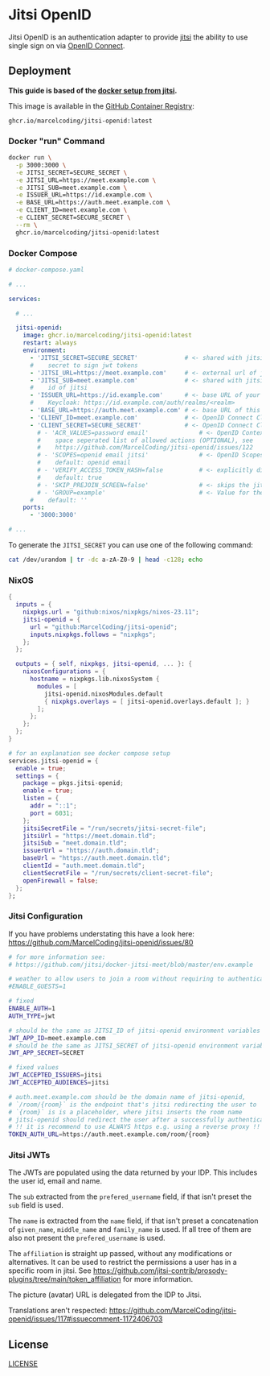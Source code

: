 # Jitsi OpenID

Jitsi OpenID is an authentication adapter to provide [jitsi](https://jitsi.org/) the ability to use single sign on
via [OpenID Connect](https://openid.net/connect/).

## Deployment

**This guide is based of the [docker setup from jitsi](https://github.com/jitsi/docker-jitsi-meet/).**

This image is available in the
[GitHub Container Registry](https://github.com/users/MarcelCoding/packages/container/package/jitsi-openid):

```
ghcr.io/marcelcoding/jitsi-openid:latest
```

### Docker "run" Command

```bash
docker run \
  -p 3000:3000 \
  -e JITSI_SECRET=SECURE_SECRET \
  -e JITSI_URL=https://meet.example.com \
  -e JITSI_SUB=meet.example.com \
  -e ISSUER_URL=https://id.example.com \
  -e BASE_URL=https://auth.meet.example.com \
  -e CLIENT_ID=meet.example.com \
  -e CLIENT_SECRET=SECURE_SECRET \
  --rm \
  ghcr.io/marcelcoding/jitsi-openid:latest
```

### Docker Compose

````yaml
# docker-compose.yaml

# ...

services:

  # ...

  jitsi-openid:
    image: ghcr.io/marcelcoding/jitsi-openid:latest
    restart: always
    environment:
      - 'JITSI_SECRET=SECURE_SECRET'             # <- shared with jitsi (JWT_APP_SECRET -> see .env from jitsi),
      #    secret to sign jwt tokens
      - 'JITSI_URL=https://meet.example.com'     # <- external url of jitsi
      - 'JITSI_SUB=meet.example.com'             # <- shared with jitsi (JWT_APP_ID -> see .env from jitsi),
      #    id of jitsi
      - 'ISSUER_URL=https://id.example.com'      # <- base URL of your OpenID Connect provider
      #    Keycloak: https://id.example.com/auth/realms/<realm>
      - 'BASE_URL=https://auth.meet.example.com' # <- base URL of this application
      - 'CLIENT_ID=meet.example.com'             # <- OpenID Connect Client ID
      - 'CLIENT_SECRET=SECURE_SECRET'            # <- OpenID Connect Client secret
        # - 'ACR_VALUES=password email'              # <- OpenID Context Authentication Context Requirements,
        #    space seperated list of allowed actions (OPTIONAL), see
        #    https://github.com/MarcelCoding/jitsi-openid/issues/122
        # - 'SCOPES=openid email jitsi'              # <- OpenID Scopes, space seperated list of scopes (OPTIONAL),
        #    default: openid email
        # - 'VERIFY_ACCESS_TOKEN_HASH=false          # <- explicitly disable access token hash verification (OPTIONAL),
        #    default: true
        # - 'SKIP_PREJOIN_SCREEN=false'              # <- skips the jitsi prejoin screen after login (default: true)
        # - 'GROUP=example'                          # <- Value for the 'group' field in the token
      #    default: ''
    ports:
      - '3000:3000'

# ...
````

To generate the `JITSI_SECRET` you can use one of the following command:

```bash
cat /dev/urandom | tr -dc a-zA-Z0-9 | head -c128; echo
```

### NixOS

```nix
{
  inputs = {
    nixpkgs.url = "github:nixos/nixpkgs/nixos-23.11";
    jitsi-openid = {
      url = "github:MarcelCoding/jitsi-openid";
      inputs.nixpkgs.follows = "nixpkgs";
    };
  };

  outputs = { self, nixpkgs, jitsi-openid, ... }: {
    nixosConfigurations = {
      hostname = nixpkgs.lib.nixosSystem {
        modules = [
          jitsi-openid.nixosModules.default
          { nixpkgs.overlays = [ jitsi-openid.overlays.default ]; }
        ];
      };
    };
  };
}
```

```nix
# for an explanation see docker compose setup
services.jitsi-openid = {
  enable = true;
  settings = {
    package = pkgs.jitsi-openid;
    enable = true;
    listen = {
      addr = "::1";
      port = 6031;
    };
    jitsiSecretFile = "/run/secrets/jitsi-secret-file";
    jitsiUrl = "https://meet.domain.tld";
    jitsiSub = "meet.domain.tld";
    issuerUrl = "https://auth.domain.tld";
    baseUrl = "https://auth.meet.domain.tld";
    clientId = "auth.meet.domain.tld";
    clientSecretFile = "/run/secrets/client-secret-file";
    openFirewall = false;
  };
};
```

### Jitsi Configuration

If you have problems understating this have a look here: https://github.com/MarcelCoding/jitsi-openid/issues/80

````bash
# for more information see:
# https://github.com/jitsi/docker-jitsi-meet/blob/master/env.example

# weather to allow users to join a room without requiring to authenticate
#ENABLE_GUESTS=1

# fixed
ENABLE_AUTH=1
AUTH_TYPE=jwt

# should be the same as JITSI_ID of jitsi-openid environment variables
JWT_APP_ID=meet.example.com
# should be the same as JITSI_SECRET of jitsi-openid environment variables
JWT_APP_SECRET=SECRET

# fixed values
JWT_ACCEPTED_ISSUERS=jitsi
JWT_ACCEPTED_AUDIENCES=jitsi

# auth.meet.example.com should be the domain name of jitsi-openid,
# `/room/{room}` is the endpoint that's jitsi redirecting the user to
# `{room}` is is a placeholder, where jitsi inserts the room name
# jitsi-openid should redirect the user after a successfully authentication
# !! it is recommend to use ALWAYS https e.g. using a reverse proxy !!
TOKEN_AUTH_URL=https://auth.meet.example.com/room/{room}
````

### Jitsi JWTs

The JWTs are populated using the data returned by your IDP.
This includes the user id, email and name.

The `sub` extracted from the `prefered_username` field, if that isn't preset the `sub` field is used.

The `name` is extracted from the `name` field, if that isn't preset a concatenation of `given_name`, `middle_name`
and `family_name` is used. If all tree of them are also not present the `prefered_username` is used.

The `affiliation` is straight up passed, without any modifications or alternatives. It can be used to restrict the
permissions a user has in a specific room in jitsi.
See https://github.com/jitsi-contrib/prosody-plugins/tree/main/token_affiliation for more information.

The picture (avatar) URL is delegated from the IDP to Jitsi.

Translations aren't respected: https://github.com/MarcelCoding/jitsi-openid/issues/117#issuecomment-1172406703

## License

[LICENSE](LICENSE)
